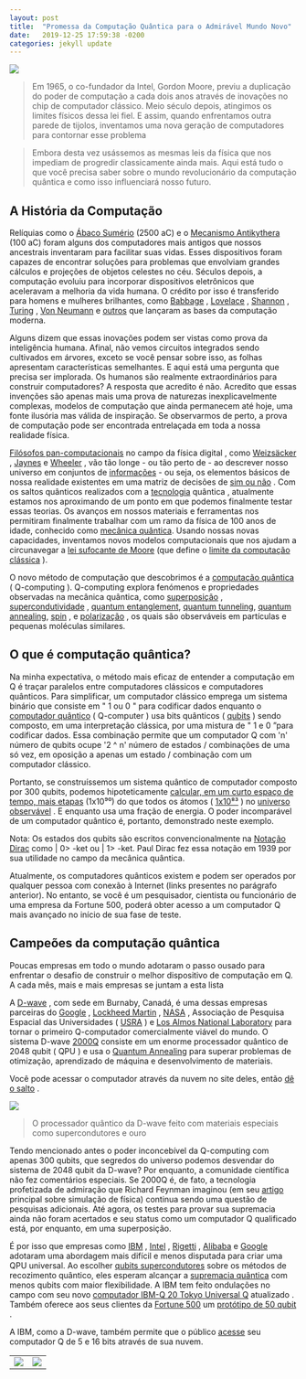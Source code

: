 ```yaml
---
layout: post
title:  "Promessa da Computação Quântica para o Admirável Mundo Novo"
date:   2019-12-25 17:59:38 -0200
categories: jekyll update
---
```


![](https://trello-attachments.s3.amazonaws.com/5d7e8031eaec3e42c24aade0/5d7e81516a6cc012940f6135/64051b00c41c40f7effc393bac28ee08/1_B0prPlyw-giK9ks6zm0mXg.jpeg)

>Em 1965, o co-fundador da Intel, Gordon Moore, previu a duplicação do poder de computação a cada dois anos através de inovações no chip de computador clássico. Meio século depois, atingimos os limites físicos dessa lei fiel. E assim, quando enfrentamos outra parede de tijolos, inventamos uma nova geração de computadores para contornar esse problema

>Embora desta vez usássemos as mesmas leis da física que nos impediam de progredir classicamente ainda mais. Aqui está tudo o que você precisa saber sobre o mundo revolucionário da computação quântica e como isso influenciará nosso futuro.

## A História da Computação
Relíquias como o [Ábaco Sumério](https://www.barnesandnoble.com/p/universal-history-of-computing-georges-ifrah/1101202583/2691430417476?st=PLA&sid=BNB_Core%20Catch-All%2C%20Low&sourceId=PLAGoNA&dpid=tdtve346c&2sid=Google_c&gclid=Cj0KCQiAnY_jBRDdARIsAIEqpJ0f71dOTtLypNZZVHmOaO2BvnSyBofdJf6pmXeTTby4Mfp73Vaw33kaAqxTEALw_wcB&fbclid=IwAR3exlaoryJ5vry8TjrHjefjvtjgY_0iAbT-A8_dJPMiU5IO8NeMWIPJdx8) (2500 aC) e o [Mecanismo Antikythera](https://www.google.com/search?q=antikythera+mechanism&rlz=1C1HLDY_enPK690PK691&oq=Antikythera+Mechanism&aqs=chrome.0.0j69i60l2j0l3.243j0j9&sourceid=chrome&ie=UTF-8) (100 aC) foram alguns dos computadores mais antigos que nossos ancestrais inventaram para facilitar suas vidas. Esses dispositivos foram capazes de encontrar soluções para problemas que envolviam grandes cálculos e projeções de objetos celestes no céu. Séculos depois, a computação evoluiu para incorporar dispositivos eletrônicos que aceleravam a melhoria da vida humana. O crédito por isso é transferido para homens e mulheres brilhantes, como [Babbage](https://cs.stanford.edu/people/eroberts/courses/soco/projects/1998-99/babbage/bio.htm) , [Lovelace](https://www.sdsc.edu/ScienceWomen/lovelace.html) , [Shannon](https://www.technologyreview.com/s/401112/claude-shannon-reluctant-father-of-the-digital-age/) , [Turing](https://blogs.scientificamerican.com/guest-blog/how-alan-turing-invented-the-computer-age/) , [Von Neumann](http://www.computinghistory.org.uk/det/3665/John-von-Neumann/) e [outros](https://www.computerhistory.org/atchm/computer-pioneers-photos-from-the-field/) que lançaram as bases da computação moderna.

Alguns dizem que essas inovações podem ser vistas como prova da inteligência humana. Afinal, não vemos circuitos integrados sendo cultivados em árvores, exceto se você pensar sobre isso, as folhas apresentam características semelhantes. E aqui está uma pergunta que precisa ser implorada. Os humanos são realmente extraordinários para construir computadores? A resposta que acredito é não. Acredito que essas invenções são apenas mais uma prova de naturezas inexplicavelmente complexas, modelos de computação que ainda permanecem até hoje, uma fonte ilusória mas válida de inspiração. Se observarmos de perto, a prova de computação pode ser encontrada entrelaçada em toda a nossa realidade física.

[Filósofos pan-computacionais](http://philsci-archive.pitt.edu/12812/) no campo da física digital , como [Weizsäcker](https://www.researchgate.net/publication/318039060_From_matter_to_life_information_and_causality_edited_by_S_I_Walker_P_C_W_Davies_and_G_F_R_Ellis_Scope_edited_book_Level_general_readership) , [Jaynes](https://bayes.wustl.edu/etj/articles/theory.1.pdf) e [Wheeler](http://cqi.inf.usi.ch/qic/wheeler.pdf) , vão tão longe - ou tão perto de - ao descrever nosso universo em conjuntos de [informações](http://blogs.oii.ox.ac.uk/floridi/wp-content/uploads/sites/67/2014/05/wipi.pdf) - ou seja, os elementos básicos de nossa realidade existentes em uma matriz de decisões de [sim ou não](http://cqi.inf.usi.ch/qic/wheeler.pdf) . Com os saltos quânticos realizados com a [tecnologia](https://www.visualcapitalist.com/history-computer-science-one-infographic/) quântica , atualmente estamos nos aproximando de um ponto em que podemos finalmente testar essas teorias. Os avanços em nossos materiais e ferramentas nos permitiram finalmente trabalhar com um ramo da física de 100 anos de idade, conhecido como [mecânica quântica](https://www.youtube.com/watch?v=7kb1VT0J3DE). Usando nossas novas capacidades, inventamos novos modelos computacionais que nos ajudam a circunavegar a [lei sufocante de Moore](https://pubs.acs.org/doi/pdf/10.1021/ed084p1278) (que define o [limite da computação clássica](http://webcache.googleusercontent.com/search?q=cache:http://lejpt.academicdirect.org/A19/161_171.pdf) ).

O novo método de computação que descobrimos é a [computação quântica](https://books.google.com/books?id=-s4DEy7o-a0C&hl=en) ( Q-computing ). Q-computing explora fenómenos e propriedades observadas na mecânica quântica, como [superposição](https://www.physicsoftheuniverse.com/topics_quantum_superposition.html) , [supercondutividade](https://home.cern/science/engineering/superconductivity) , [quantum entanglement](https://www.wired.com/2016/05/simple-yes-simple-guide-quantum-entanglement/), [quantum tunneling](https://www.azoquantum.com/Article.aspx?ArticleID=12), [quantum annealing](https://arxiv.org/ftp/arxiv/papers/1404/1404.2465.pdf), [spin](https://link.springer.com/referenceworkentry/10.1007%2F978-94-007-6892-5_5) , e [polarização](http://www.users.csbsju.edu/~frioux/polarize/POLAR-sup.pdf) , os quais são observáveis em partículas e pequenas moléculas similares.

## O que é computação quântica?

Na minha expectativa, o método mais eficaz de entender a computação em Q é traçar paralelos entre computadores clássicos e computadores quânticos. Para simplificar, um computador clássico emprega um sistema binário que consiste em " 1 ou 0 " para codificar dados enquanto o [computador quântico](https://www.youtube.com/watch?v=JhHMJCUmq28&t=295s) ( Q-computer ) usa bits quânticos ( [qubits](https://www.colorado.edu/qase/sites/default/files/attached-files/birth_of_the_qubit.pdf) ) sendo composto, em uma interpretação clássica, por uma mistura de " 1 e 0 ”para codificar dados. Essa combinação permite que um computador Q com 'n' número de qubits ocupe '2 ^ n' número de estados / combinações de uma só vez, em oposição a apenas um estado / combinação com um computador clássico.

Portanto, se construíssemos um sistema quântico de computador composto por 300 qubits, podemos hipoteticamente [calcular, em um curto espaço de tempo, mais etapas](http://www.ict.griffith.edu.au/joan/qucomp/intro.php) (1x10⁹⁰) do que todos os átomos ( [1x10⁸³](https://www.universetoday.com/36302/atoms-in-the-universe/) ) no [universo observável](https://www.universetoday.com/47923/the-known-universe-video/) . E enquanto usa uma fração de energia. O poder incomparável de um computador quântico é, portanto, demonstrado neste exemplo.

Nota: Os estados dos qubits são escritos convencionalmente na [Notação Dirac](http://www.users.csbsju.edu/~frioux/dirac/dirac.pdf) como | 0> -ket ou | 1> -ket. Paul Dirac fez essa notação em 1939 por sua utilidade no campo da mecânica quântica.

Atualmente, os computadores quânticos existem e podem ser operados por qualquer pessoa com conexão à Internet (links presentes no parágrafo anterior). No entanto, se você é um pesquisador, cientista ou funcionário de uma empresa da Fortune 500, poderá obter acesso a um computador Q mais avançado no início de sua fase de teste.

## Campeões da computação quântica

Poucas empresas em todo o mundo adotaram o passo ousado para enfrentar o desafio de construir o melhor dispositivo de computação em Q. A cada mês, mais e mais empresas se juntam a esta lista

A [D-wave](https://www.dwavesys.com/) , com sede em Burnaby, Canadá, é uma dessas empresas parceiras do [Google](https://plus.google.com/+QuantumAILab) , [Lockheed Martin](https://www.lockheedmartin.ca/ca/what-we-do/emerging-technologies/quantum-computing.html) , [NASA](https://ti.arc.nasa.gov/tech/dash/groups/physics/quail/) , Associação de Pesquisa Espacial das Universidades ( [USRA](https://www.usra.edu/quantum-computing) ) e [Los Almos National Laboratory](https://www.lanl.gov/collaboration/research-opportunities/quantum-institute.php) para tornar o primeiro Q-computador comercialmente viável do mundo. O sistema D-wave [2000Q](https://www.dwavesys.com/d-wave-two-system) consiste em um enorme processador quântico de 2048 qubit ( QPU ) e usa o [Quantum Annealing](http://primeurmagazine.com/flash/LV-PL-06-17-36.html) para superar problemas de otimização, aprendizado de máquina e desenvolvimento de materiais.

Você pode acessar o computador através da nuvem no site deles, então [dê o salto](https://www.dwavesys.com/take-leap) .

![](https://miro.medium.com/max/640/1*Dc_6dGD_6Db9GEgR9tKdOw.jpeg)

>O processador quântico da D-wave feito com materiais especiais como supercondutores e ouro

Tendo mencionado antes o poder inconcebível da Q-computing com apenas 300 qubits, que segredos do universo podemos desvendar do sistema de 2048 qubit da D-wave? Por enquanto, a comunidade científica não fez comentários especiais. Se 2000Q é, de fato, a tecnologia profetizada de admiração que Richard Feynman imaginou (em seu [artigo](https://people.eecs.berkeley.edu/~christos/classics/Feynman.pdf) principal sobre simulação de física) continua sendo uma questão de pesquisas adicionais. Até agora, os testes para provar sua supremacia ainda não foram acertados e seu status como um computador Q qualificado está, por enquanto, em uma superposição.

É por isso que empresas como [IBM](https://www.research.ibm.com/ibm-q/) , [Intel](https://qutech.nl/) , [Rigetti](https://www.rigetti.com/) , [Alibaba](https://damo.alibaba.com/labs/quantum) e [Google](https://ai.google/research/teams/applied-science/quantum-ai/) adotaram uma abordagem mais difícil e menos disputada para criar uma QPU universal. Ao escolher [qubits supercondutores](https://web.physics.ucsb.edu/~martinisgroup/classnotes/finland/LesHouchesJunctionPhysics.pdf) sobre os métodos de recozimento quântico, eles esperam alcançar a [supremacia quântica](https://arxiv.org/abs/1203.5813) com menos qubits com maior flexibilidade. A IBM tem feito ondulações no campo com seu novo [computador IBM-Q 20 Tokyo Universal Q](https://www.research.ibm.com/ibm-q/technology/devices/) atualizado . Também oferece aos seus clientes da [Fortune 500](https://www.research.ibm.com/ibm-q/network/join/) um [protótipo de 50 qubit](https://www-03.ibm.com/press/us/en/pressrelease/53374.wss) .

A IBM, como a D-wave, também permite que o público [acesse](https://quantumexperience.ng.bluemix.net/qx/editor) seu computador Q de 5 e 16 bits através de sua nuvem.


|    |      |
|----|------|
|![](https://trello-attachments.s3.amazonaws.com/5d7e8031eaec3e42c24aade0/5d7e81516a6cc012940f6135/fb8b5de5407ba58d3d97797f495c79cc/1_rndr_DDWr8wQ64UdVzPqhw.jpeg)| ![](https://trello-attachments.s3.amazonaws.com/5d7e8031eaec3e42c24aade0/5d7e81516a6cc012940f6135/02811a1457a70e12e925239c3eed0839/1_cj6cMDhxWjAYbwkCBz7FNQ.jpeg) |

